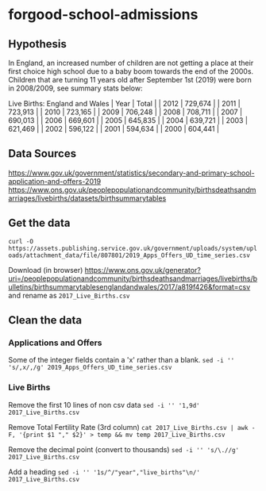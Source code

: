 # forgood-school-admissions

## Hypothesis

In England, an increased number of children are not getting a place at their first choice high school due to a baby boom towards the end of the 2000s. Children that are turning 11 years old after September 1st (2019) were born in 2008/2009, see summary stats below:

Live Births: England and Wales
| Year | Total |
| 2012 | 729,674 |
| 2011 | 723,913 |
| 2010 | 723,165 |
| 2009 | 706,248 |
| 2008 | 708,711 |
| 2007 | 690,013 |
| 2006 | 669,601 |
| 2005 | 645,835 |
| 2004 | 639,721 |
| 2003 | 621,469 |
| 2002 | 596,122 |
| 2001 | 594,634 |
| 2000 | 604,441 |


## Data Sources
https://www.gov.uk/government/statistics/secondary-and-primary-school-application-and-offers-2019
https://www.ons.gov.uk/peoplepopulationandcommunity/birthsdeathsandmarriages/livebirths/datasets/birthsummarytables

## Get the data
`curl -O https://assets.publishing.service.gov.uk/government/uploads/system/uploads/attachment_data/file/807801/2019_Apps_Offers_UD_time_series.csv`

Download (in browser) https://www.ons.gov.uk/generator?uri=/peoplepopulationandcommunity/birthsdeathsandmarriages/livebirths/bulletins/birthsummarytablesenglandandwales/2017/a819f426&format=csv and rename as `2017_Live_Births.csv`

## Clean the data

### Applications and Offers

Some of the integer fields contain a 'x' rather than a blank.
`sed -i '' 's/,x/,/g' 2019_Apps_Offers_UD_time_series.csv`

### Live Births

Remove the first 10 lines of non csv data
`sed -i '' '1,9d' 2017_Live_Births.csv`

Remove Total Fertility Rate (3rd column)
`cat 2017_Live_Births.csv | awk -F, '{print $1 "," $2}' > temp && mv temp 2017_Live_Births.csv`

Remove the decimal point (convert to thousands)
`sed -i '' 's/\.//g' 2017_Live_Births.csv`

Add a heading
`sed -i '' '1s/^/"year","live_births"\n/' 2017_Live_Births.csv`
